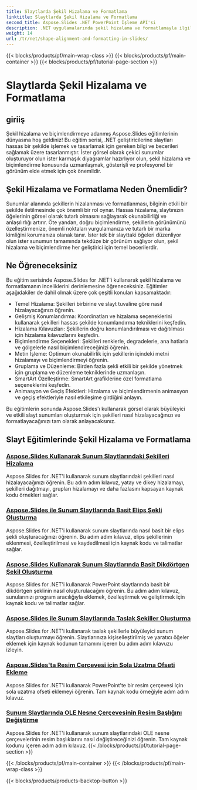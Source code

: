 ```yaml
---
title: Slaytlarda Şekil Hizalama ve Formatlama
linktitle: Slaytlarda Şekil Hizalama ve Formatlama
second_title: Aspose.Slides .NET PowerPoint İşleme API'si
description: .NET uygulamalarında şekil hizalama ve formatlamayla ilgili kapsamlı Aspose.Slides eğitimlerini keşfedin. Slayt sunumlarınızı hassas bir şekilde geliştirerek şekilleri zahmetsizce hizalamayı ve biçimlendirmeyi öğrenin.
weight: 14
url: /tr/net/shape-alignment-and-formatting-in-slides/
---
```


{{< blocks/products/pf/main-wrap-class >}}
{{< blocks/products/pf/main-container >}}
{{< blocks/products/pf/tutorial-page-section >}}

# Slaytlarda Şekil Hizalama ve Formatlama


## giriiş

Şekil hizalama ve biçimlendirmeye adanmış Aspose.Slides eğitimlerinin dünyasına hoş geldiniz! Bu eğitim serisi, .NET geliştiricilerine slaytları hassas bir şekilde işlemek ve tasarlamak için gereken bilgi ve becerileri sağlamak üzere tasarlanmıştır. İster görsel olarak çekici sunumlar oluşturuyor olun ister karmaşık diyagramlar hazırlıyor olun, şekil hizalama ve biçimlendirme konusunda uzmanlaşmak, gösterişli ve profesyonel bir görünüm elde etmek için çok önemlidir.

## Şekil Hizalama ve Formatlama Neden Önemlidir?

Sunumlar alanında şekillerin hizalanması ve formatlanması, bilginin etkili bir şekilde iletilmesinde çok önemli bir rol oynar. Hassas hizalama, slaytınızın öğelerinin görsel olarak tutarlı olmasını sağlayarak okunabilirliği ve anlaşılırlığı artırır. Öte yandan, doğru biçimlendirme, şekillerin görünümünü özelleştirmenize, önemli noktaları vurgulamanıza ve tutarlı bir marka kimliğini korumanıza olanak tanır. İster tek bir slayttaki öğeleri düzenliyor olun ister sunumun tamamında tekdüze bir görünüm sağlıyor olun, şekil hizalama ve biçimlendirme her geliştirici için temel becerilerdir.

## Ne Öğreneceksiniz

Bu eğitim serisinde Aspose.Slides for .NET'i kullanarak şekil hizalama ve formatlamanın inceliklerini derinlemesine öğreneceksiniz. Eğitimler aşağıdakiler de dahil olmak üzere çok çeşitli konuları kapsamaktadır:

- Temel Hizalama: Şekilleri birbirine ve slayt tuvaline göre nasıl hizalayacağınızı öğrenin.
- Gelişmiş Konumlandırma: Koordinatları ve hizalama seçeneklerini kullanarak şekilleri hassas şekilde konumlandırma tekniklerini keşfedin.
- Hizalama Kılavuzları: Şekillerin doğru konumlandırılması ve dağıtılması için hizalama kılavuzlarını keşfedin.
- Biçimlendirme Seçenekleri: Şekilleri renklerle, degradelerle, ana hatlarla ve gölgelerle nasıl biçimlendireceğinizi öğrenin.
- Metin İşleme: Optimum okunabilirlik için şekillerin içindeki metni hizalamayı ve biçimlendirmeyi öğrenin.
- Gruplama ve Düzenleme: Birden fazla şekli etkili bir şekilde yönetmek için gruplama ve düzenleme tekniklerinde uzmanlaşın.
- SmartArt Özelleştirme: SmartArt grafiklerine özel formatlama seçeneklerini keşfedin.
- Animasyon ve Geçiş Efektleri: Hizalama ve biçimlendirmenin animasyon ve geçiş efektleriyle nasıl etkileşime girdiğini anlayın.

Bu eğitimlerin sonunda Aspose.Slides'ı kullanarak görsel olarak büyüleyici ve etkili slayt sunumları oluşturmak için şekilleri nasıl hizalayacağınızı ve formatlayacağınızı tam olarak anlayacaksınız.

## Slayt Eğitimlerinde Şekil Hizalama ve Formatlama
### [Aspose.Slides Kullanarak Sunum Slaytlarındaki Şekilleri Hizalama](./aligning-shapes/)
Aspose.Slides for .NET'i kullanarak sunum slaytlarındaki şekilleri nasıl hizalayacağınızı öğrenin. Bu adım adım kılavuz, yatay ve dikey hizalamayı, şekilleri dağıtmayı, grupları hizalamayı ve daha fazlasını kapsayan kaynak kodu örnekleri sağlar.
### [Aspose.Slides ile Sunum Slaytlarında Basit Elips Şekli Oluşturma](./creating-simple-ellipse-shape/)
Aspose.Slides for .NET'i kullanarak sunum slaytlarında nasıl basit bir elips şekli oluşturacağınızı öğrenin. Bu adım adım kılavuz, elips şekillerinin eklenmesi, özelleştirilmesi ve kaydedilmesi için kaynak kodu ve talimatlar sağlar.
### [Aspose.Slides Kullanarak Sunum Slaytlarında Basit Dikdörtgen Şekil Oluşturma](./creating-simple-rectangle-shape/)
Aspose.Slides for .NET'i kullanarak PowerPoint slaytlarında basit bir dikdörtgen şeklinin nasıl oluşturulacağını öğrenin. Bu adım adım kılavuz, sunularınızı program aracılığıyla eklemek, özelleştirmek ve geliştirmek için kaynak kodu ve talimatlar sağlar.
### [Aspose.Slides ile Sunum Slaytlarında Taslak Şekiller Oluşturma](./creating-sketched-shapes/)
Aspose.Slides for .NET'i kullanarak taslak şekillerle büyüleyici sunum slaytları oluşturmayı öğrenin. Slaytlarınıza kişiselleştirilmiş ve yaratıcı öğeler eklemek için kaynak kodunun tamamını içeren bu adım adım kılavuzu izleyin.
### [Aspose.Slides'ta Resim Çerçevesi için Sola Uzatma Ofseti Ekleme](./adding-stretch-offset-left-picture-frame/)
Aspose.Slides for .NET'i kullanarak PowerPoint'te bir resim çerçevesi için sola uzatma ofseti eklemeyi öğrenin. Tam kaynak kodu örneğiyle adım adım kılavuz.
### [Sunum Slaytlarında OLE Nesne Çerçevesinin Resim Başlığını Değiştirme](./substituting-picture-title-ole-object-frame/)
Aspose.Slides for .NET'i kullanarak sunum slaytlarındaki OLE nesne çerçevelerinin resim başlıklarını nasıl değiştireceğinizi öğrenin. Tam kaynak kodunu içeren adım adım kılavuz.
{{< /blocks/products/pf/tutorial-page-section >}}

{{< /blocks/products/pf/main-container >}}
{{< /blocks/products/pf/main-wrap-class >}}

{{< blocks/products/products-backtop-button >}}

